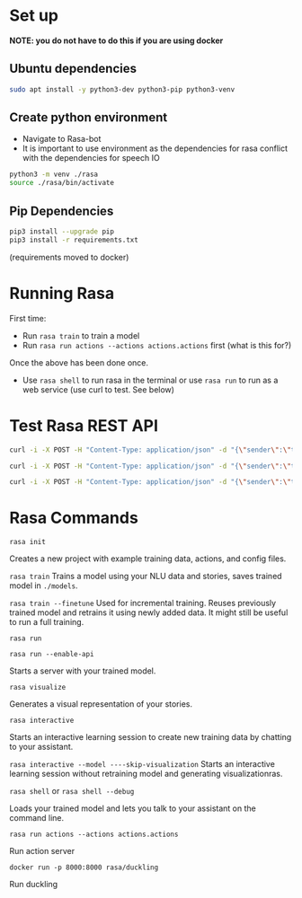 # Set up

**NOTE: you do not have to do this if you are using docker**

## Ubuntu dependencies
``` bash
sudo apt install -y python3-dev python3-pip python3-venv
```

## Create python environment
- Navigate to Rasa-bot
- It is important to use environment as the dependencies for rasa conflict with the dependencies for speech IO

``` bash
python3 -m venv ./rasa
source ./rasa/bin/activate
```

## Pip Dependencies
``` bash
pip3 install --upgrade pip
pip3 install -r requirements.txt
```
(requirements moved to docker)

# Running Rasa

First time:
- Run `rasa train` to train a model
- Run `rasa run actions --actions actions.actions` first (what is this for?)

Once the above has been done once.
- Use `rasa shell` to run rasa in the terminal or use `rasa run` to run as a web service (use curl to test. See below)

# Test Rasa REST API
``` bash
curl -i -X POST -H "Content-Type: application/json" -d "{\"sender\":\"test_user\", \"message\":\"Hello Tiago\"}" http://localhost:5005/webhooks/rest/webhook

curl -i -X POST -H "Content-Type: application/json" -d "{\"sender\":\"test_user\", \"message\":\"Can you bring me the crackerbox\"}" http://localhost:5005/webhooks/rest/webhook

curl -i -X POST -H "Content-Type: application/json" -d "{\"sender\":\"test_user\", \"message\":\"Can you find my glasses?\"}" http://localhost:5005/webhooks/rest/webhook
```

# Rasa Commands
`rasa init`

Creates a new project with example training data, actions, and config files.

`rasa train`
Trains a model using your NLU data and stories, saves trained model in `./models`.

`rasa train --finetune`
Used for incremental training. Reuses previously trained model and retrains it using newly added data. It might still be useful to run a full training.

`rasa run`

`rasa run --enable-api`

Starts a server with your trained model.

`rasa visualize`

Generates a visual representation of your stories.

`rasa interactive`

Starts an interactive learning session to create new training data by chatting to your assistant.

`rasa interactive --model ----skip-visualization`
Starts an interactive learning session without retraining model and generating visualizationras.


`rasa shell` or `rasa shell --debug`

Loads your trained model and lets you talk to your assistant on the command line.

`rasa run actions --actions actions.actions`

Run action server

`docker run -p 8000:8000 rasa/duckling`

Run duckling


